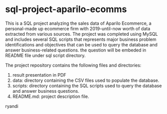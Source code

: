 # sql-project-aparilo-ecomms
This is a SQL project analyzing the sales data of Aparilo Ecommerce, a personal-made up ecommerce firm with 2019-until-now worth of data extracted from various sources.
The project was completed using MySQL and includes several SQL scripts that represents major business problem identifications and objectives that can be used to query the database and answer business-related questions. the question will be embeded in README file under sql script directory.

The project repository contains the following files and directories:
1. result presentation in PDF
2. data: directory containing the CSV files used to populate the database.
3. scripts: directory containing the SQL scripts used to query the database and answer business questions.
4. README.md: project description file.

ryandi
